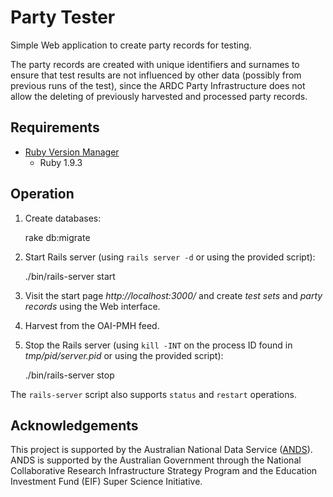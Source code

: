 Party Tester
============

Simple Web application to create party records for testing.

The party records are created with unique identifiers and surnames to
ensure that test results are not influenced by other data (possibly
from previous runs of the test), since the ARDC Party Infrastructure
does not allow the deleting of previously harvested and processed
party records.

Requirements
------------

- [Ruby Version Manager](http://rvm.io/)
    - Ruby 1.9.3

Operation
---------

1. Create databases:

	rake db:migrate

2. Start Rails server (using `rails server -d` or using the provided script):

    ./bin/rails-server start

3. Visit the start page _http://localhost:3000/_ and create _test sets_
   and _party records_ using the Web interface.

4. Harvest from the OAI-PMH feed.

5. Stop the Rails server (using `kill -INT` on the process ID found in _tmp/pid/server.pid_ or using the provided script):

    ./bin/rails-server stop

The `rails-server` script also supports `status` and `restart` operations.

Acknowledgements
----------------

This project is supported by the Australian National Data Service
([ANDS](http://www.ands.org.au/)). ANDS is supported by the Australian
Government through the National Collaborative Research Infrastructure
Strategy Program and the Education Investment Fund (EIF) Super Science
Initiative.
